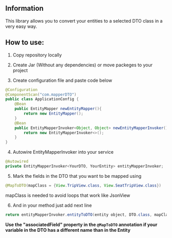 ## Information
This library allows you to convert your entities to a selected DTO class in a very easy way.

## How to use:
1. Copy repository locally

2. Create Jar (Without any dependencies) or move packeges to your project

3. Create configuration file and paste code below 
```java
@Configuration
@ComponentScan("com.mapperDTO")
public class ApplicationConfig {
    @Bean
    public EntityMapper newEntityMapper(){
        return new EntityMapper();
    }
    @Bean
    public EntityMapperInvoker<Object, Object> newEntityMapperInvoker(){
        return new EntityMapperInvoker<>();
    }
}
```
4. Autowire EntityMapperInvoker into your service
```java
@Autowired
private EntityMapperInvoker<YourDTO, YourEntity> entityMapperInvoker;
```
5. Mark the fields in the DTO that you want to be mapped using 
```java  
@MapToDTO(mapClass = {View.TripView.class, View.SeatTripView.class})
```
mapClass is needed to avoid loops that work like JsonView
 
6. And in your method just add next line
```java
return entityMapperInvoker.entityToDTO(entity object, DTO.class, mapClass from the annotation); 
```



**Use the "associatedField" property in the ```@MapToDTO``` annotation if your variable in the DTO has a different name than in the Entity**
 
